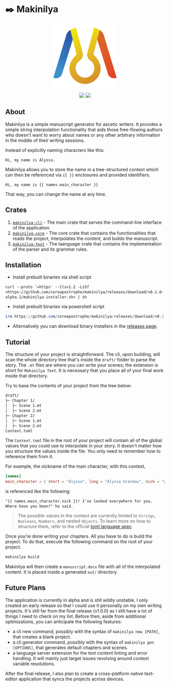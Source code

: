 
# ✒️ Makinilya

<p align="center"><img src="./assets/makinilya-logo.png" style="height:200px"/></p>
<p align="center">
    <img src="https://github.com/coreapostrophe/makinilya/actions/workflows/release.yml/badge.svg">
    <img src="https://github.com/coreapostrophe/makinilya/actions/workflows/build.yml/badge.svg">
</p>

## About

Makinilya is a simple manuscript generator for ascetic writers. It provides a simple string interpolation functionality that aids those free-flowing authors who doesn't want to worry about names or any other arbitrary information in the middle of their writing sessions.

Instead of explicitly naming characters like this:

```plaintext
Hi, my name is Alyssa.
```

Makinilya allows you to store the name in a tree-structured context which can then be referenced via `{{ }}` enclosures and provided identifiers.

```plaintext
Hi, my name is {{ names.main_character }}
```

That way, you can change the name at any time.

## Crates

1. [`makinilya-cli`](./makinilya-cli/) - The main crate that serves the command-line interface of the application.
2. [`makinilya-core`](./makinilya-core/) - The core crate that contains the functionalities that reads the project, interpolates the content, and builds the manuscript.
3. [`makinilya-text`](./makinilya-text/) - The laanguage crate that contains the implementation of the parser and its grammar rules.

## Installation

- Install prebuilt binaries via shell script

```shell
curl --proto '=https' --tlsv1.2 -LsSf <https://github.com/coreapostrophe/makinilya/releases/download/v0.1.0-alpha.1/makinilya-installer.sh> | sh
```

- Install prebuilt binaries via powershell script

```powershell
irm https://github.com/coreapostrophe/makinilya/releases/download/v0.1.0-alpha.1/makinilya-installer.ps1 | iex
```

- Alternatively you can download binary installers in the [releases page](https://github.com/coreapostrophe/makinilya/releases).

## Tutorial

The structure of your project is straightforward. The cli, upon building, will scan the whole directory tree that's inside the `draft/` folder to parse the story. The `.mt` files are where you can write your scenes; the extension is short for `Makinilya Text`. It is necessary that you place all of your final work inside that directory.

Try to base the contents of your project from the tree below:

```plaintext
draft/
├─ Chapter 1/
│  ├─ Scene 1.mt
│  ├─ Scene 2.mt
├─ Chapter 2/
│  ├─ Scene 1.mt
│  ├─ Scene 2.mt
Context.toml
```

The `Context.toml` file in the root of your project will contain all of the global values that you could use to interpolate in your story. It doesn't matter how you structure the values inside the file. You only need to remember how to reference them from it.

For example, the nickname of the main character, with this context,

```toml
[names]
main_character = { short = "Alyssa", long = "Alyssa Grandau", nick = "Aly" }

```

is referenced like the following:

```plaintext
"{{ names.main_character.nick }}! I've looked everywhere for you. Where have you been?" he said.
```

>The possible values in the context are currently limited to `Strings`, `Booleans`, `Numbers`, and nested `Objects`. To learn more on how to structure them, refer to the official [toml language spec](https://toml.io/en/v1.0.0).

Once you're done writing your chapters. All you have to do is build the project. To do that, execute the following command on the root of your project.

```bash
makinilya build
```

Makinilya will then create a `manuscript.docx` file with all of the interpolated content. It is placed inside a generated `out/` directory.

## Future Plans

The application is currently in alpha and is still wildly unstable. I only created an early release so that I could use it personally on my own writing projects. It's still far from the final release (v1.0.0) as I still have a lot of things I need to check on my list. Before then, aside from additional optimizations, you can anticipate the following features:

- a cli new command, possibly with the syntax of `makinilya new [PATH]`, that creates a blank project.
- a cli generator command, possibly with the syntax of `makinilya gen [OPTIONS]`, that generates default chapters and scenes.
- a language server extension for the text content linting and error handling. It will mainly just target issues revolving around context variable resolutions.

After the final release, I also plan to create a cross-platform native text-editor application that syncs the projects across devices.
